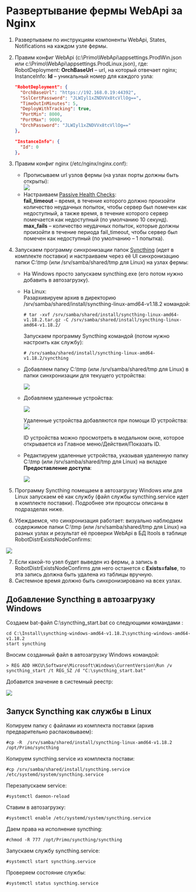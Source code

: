 # Развертывание фермы WebApi за Nginx

1. Развертываем по инструкциям компоненты WebApi, States, Notifications на каждом узле фермы.

2. Правим конфиг WebApi (c:\Primo\WebApi\appsettings.ProdWin.json или c:\Primo\WebApi\appsettings.ProdLinux.json), где:\
   RobotDeployment: **OrchBaseUrl** – url, на который отвечает nginx;\
   InstanceInfo: **Id** – уникальный номер для каждого узла:
   ```json
   "RobotDeployment": {
     "OrchBaseUrl": "https://192.168.0.19:44392",
     "SslCertPassword": "JLWIyl1xZNDVVx8tcVllOg==",
     "TimeOutInMinutes": 5,
     "DeployWithTracking": true,
     "PortMin": 8000,
     "PortMax": 9000,
     "OrchPassword": "JLWIyl1xZNDVVx8tcVllOg=="
   },

   "InstanceInfo": {
     "Id": 0
   },
   ```

3. Правим конфиг nginx (/etc/nginx/nginx.conf):
   * Прописываем url узлов фермы (на узлах порты должны быть открыты):\
     ![](<../../../.gitbook/assets/url узлов фермы.png>)
   * Настраиваем [Passive Health Checks](https://docs.nginx.com/nginx/admin-guide/load-balancer/http-health-check/):\
     **fail_timeout** – время, в течение которого должно произойти количество неудачных попыток, чтобы сервер был помечен как недоступный, а также время, в течение которого сервер помечается как недоступный (по умолчанию 10 секунд).\
     **max_fails** – количество неудачных попыток, которые должны произойти в течение периода fail_timeout, чтобы сервер был помечен как недоступный (по умолчанию – 1 попытка).

4. Запускаем программу синхронизации папок [Syncthing](https://docs.syncthing.net/index.html)  (идет в комплекте поставки) и настраиваем через её UI синхронизацию папки C:\tmp  (или /srv/samba/shared/tmp для Linux) на узлах фермы:
   * На Windows просто запускаем syncthing.exe (его потом нужно добавить в автозагрузку).
   * На Linux:\
     Разархивируем архив в директорию /srv/samba/shared/install/syncthing-linux-amd64-v1.18.2 командой:
     ```
     # tar -xvf /srv/samba/shared/install/syncthing-linux-amd64-v1.18.2.tar.gz -C /srv/samba/shared/install/syncthing-linux-amd64-v1.18.2/
     ```
     Запускаем программу Syncthing командой (потом нужно настроить как службу):
     ```
     # /srv/samba/shared/install/syncthing-linux-amd64-v1.18.2/syncthing
     ```
   * Добавляем папку C:\tmp (или /srv/samba/shared/tmp для Linux) в папки синхронизации для текущего устройства:

     ![](<../../../.gitbook/assets/деплой фермы. Рис. для п. 4.3.png>)

   * Добавляем удаленные устройства:

     ![](<../../../.gitbook/assets/деплой фермы. Рис. для п. 4.4.png>)

     Удаленные устройства добавляются при помощи ID устройства:\
     ![](<../../../.gitbook/assets/деплой фермы. Рис. для п. 4.4-2.png>)

     ID устройства можно просмотреть в модальном окне, которое открывается из Главное меню/Действия/Показать ID.
   * Редактируем удаленные устройства, указывая удаленную папку C:\tmp (или /srv/samba/shared/tmp для Linux) на вкладке **Предоставление доступа**:

     ![](<../../../.gitbook/assets/деплой фермы. Рис. для п. 4.5.png>)

5. Программу Syncthing помещаем в автозагрузку Windows или для Linux запускаем её как службу (файл службы syncthing.service идет в комплекте поставки). Подробнее эти процессы описаны в подразделах ниже.
6. Убеждаемся, что синхронизация работает: визуально наблюдаем содержимое папки C:\tmp (или /srv/samba/shared/tmp для Linux) на разных узлах и результат её проверки WebApi в БД ltools в таблице RobotDistrExistsNodeConfirms:

![](<../../../.gitbook/assets/деплой фермы. Рис. для п. 4.5-2.png>)

7. Если какой-то узел будет выведен из фермы, а запись в RobotDistrExistsNodeConfirms для него останется с **Exists=false**, то эта запись должна быть удалена из таблицы вручную.
8. Системное время должно быть синхронизировано на всех узлах.


## Добавление Syncthing в автозагрузку Windows
Создаем bat-файл C:\syncthing_start.bat со следующими командами : 
```
cd C:\Install\syncthing-windows-amd64-v1.18.2\syncthing-windows-amd64-v1.18.2 
start syncthing
```
Вносим созданный файл в автозагрузку Windows командой:
```
> REG ADD HKCU\Software\Microsoft\Windows\CurrentVersion\Run /v syncthing_start /t REG_SZ /d "C:\syncthing_start.bat"
```
Добавится значение в системный реестр:

![](<../../../.gitbook/assets/деплой фермы. Syncthing-1.png>)

## Запуск Syncthing как службы в Linux
Копируем папку с файлами из комплекта поставки (архив предварительно распаковываем):
```
#cp -R  /srv/samba/shared/install/syncthing-linux-amd64-v1.18.2 /opt/Primo/syncthing
```

Копируем syncthing.service из комплекта постави:
```
#cp /srv/samba/shared/install/syncthing.service /etc/systemd/system/syncthing.service
```

Перезапускаем service:
```
#systemctl daemon-reload
```

Ставим в автозагрузку:
```
#systemctl enable /etc/systemd/system/syncthing.service
```

Даем права на исполнение syncthing:
```
#chmod -R 777 /opt/Primo/syncthing/syncthing
```

Запускаем службу syncthing.service:
```
#systemctl start syncthing.service
```

Проверяем состояние службы:
```
#systemctl status syncthing.service
```


